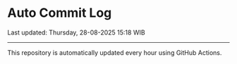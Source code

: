 # Auto Commit Log

Last updated: Thursday, 28-08-2025 15:18 WIB

---

This repository is automatically updated every hour using GitHub Actions.
